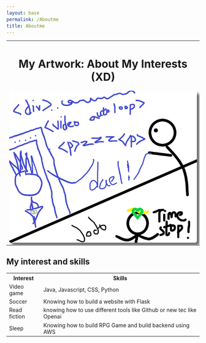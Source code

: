 ```yaml
---
layout: base
permalink: /Aboutme
title: Aboutme
---
```


<table>
    <tr>
        <th>
            <h1>
                My Artwork: About My Interests  (XD)
            </h1>
            <img id="img" style="width: auto; height: auto; border-radius: 5px;
    box-shadow: 7px 7px 7px #666666;" src="images/aboutme.png" alt="aboutme">
        </th>
    </tr>
</table>

<h2>My interest and skills</h2>
<table>
    <tr>
        <th>Interest</th>
        <th>Skills</th>
    </tr>
    <tr>
        <td>Video game</td>
        <td>Java, Javascript, CSS, Python</td>
    </tr>
    <tr>
        <td>Soccer</td>
        <td>Knowing how to build a website with Flask</td>
    </tr>
    <tr>
        <td>Read fiction</td>
        <td>knowing how to use different tools like Github or new tec like Openai</td>
    </tr>
    <tr>
        <td>Sleep</td>
        <td>Knowing how to build RPG Game and build backend using AWS</td>
    </tr>
</table>